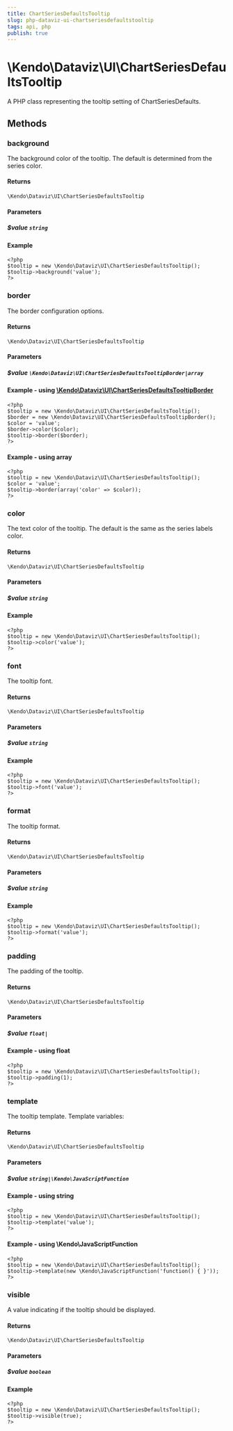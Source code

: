 ```yaml
---
title: ChartSeriesDefaultsTooltip
slug: php-dataviz-ui-chartseriesdefaultstooltip
tags: api, php
publish: true
---
```


# \Kendo\Dataviz\UI\ChartSeriesDefaultsTooltip

A PHP class representing the tooltip setting of ChartSeriesDefaults.


## Methods

### background
The background color of the tooltip. The default is determined from the series color.

#### Returns
`\Kendo\Dataviz\UI\ChartSeriesDefaultsTooltip`

#### Parameters

##### $value `string`



#### Example 
    <?php
    $tooltip = new \Kendo\Dataviz\UI\ChartSeriesDefaultsTooltip();
    $tooltip->background('value');
    ?>

### border

The border configuration options.

#### Returns
`\Kendo\Dataviz\UI\ChartSeriesDefaultsTooltip`

#### Parameters

##### $value `\Kendo\Dataviz\UI\ChartSeriesDefaultsTooltipBorder|array`


#### Example - using [\Kendo\Dataviz\UI\ChartSeriesDefaultsTooltipBorder](/api/wrappers/php/Kendo/Dataviz/UI/ChartSeriesDefaultsTooltipBorder)
    <?php
    $tooltip = new \Kendo\Dataviz\UI\ChartSeriesDefaultsTooltip();
    $border = new \Kendo\Dataviz\UI\ChartSeriesDefaultsTooltipBorder();
    $color = 'value';
    $border->color($color);
    $tooltip->border($border);
    ?>

#### Example - using array

    <?php
    $tooltip = new \Kendo\Dataviz\UI\ChartSeriesDefaultsTooltip();
    $color = 'value';
    $tooltip->border(array('color' => $color));
    ?>

### color
The text color of the tooltip. The default is the same as the series labels color.

#### Returns
`\Kendo\Dataviz\UI\ChartSeriesDefaultsTooltip`

#### Parameters

##### $value `string`



#### Example 
    <?php
    $tooltip = new \Kendo\Dataviz\UI\ChartSeriesDefaultsTooltip();
    $tooltip->color('value');
    ?>

### font
The tooltip font.

#### Returns
`\Kendo\Dataviz\UI\ChartSeriesDefaultsTooltip`

#### Parameters

##### $value `string`



#### Example 
    <?php
    $tooltip = new \Kendo\Dataviz\UI\ChartSeriesDefaultsTooltip();
    $tooltip->font('value');
    ?>

### format
The tooltip format.

#### Returns
`\Kendo\Dataviz\UI\ChartSeriesDefaultsTooltip`

#### Parameters

##### $value `string`



#### Example 
    <?php
    $tooltip = new \Kendo\Dataviz\UI\ChartSeriesDefaultsTooltip();
    $tooltip->format('value');
    ?>

### padding
The padding of the tooltip.

#### Returns
`\Kendo\Dataviz\UI\ChartSeriesDefaultsTooltip`

#### Parameters

##### $value `float|`



#### Example  - using float
    <?php
    $tooltip = new \Kendo\Dataviz\UI\ChartSeriesDefaultsTooltip();
    $tooltip->padding(1);
    ?>

### template
The tooltip template.
Template variables:

#### Returns
`\Kendo\Dataviz\UI\ChartSeriesDefaultsTooltip`

#### Parameters

##### $value `string|\Kendo\JavaScriptFunction`



#### Example  - using string
    <?php
    $tooltip = new \Kendo\Dataviz\UI\ChartSeriesDefaultsTooltip();
    $tooltip->template('value');
    ?>

#### Example  - using \Kendo\JavaScriptFunction
    <?php
    $tooltip = new \Kendo\Dataviz\UI\ChartSeriesDefaultsTooltip();
    $tooltip->template(new \Kendo\JavaScriptFunction('function() { }'));
    ?>

### visible
A value indicating if the tooltip should be displayed.

#### Returns
`\Kendo\Dataviz\UI\ChartSeriesDefaultsTooltip`

#### Parameters

##### $value `boolean`



#### Example 
    <?php
    $tooltip = new \Kendo\Dataviz\UI\ChartSeriesDefaultsTooltip();
    $tooltip->visible(true);
    ?>

